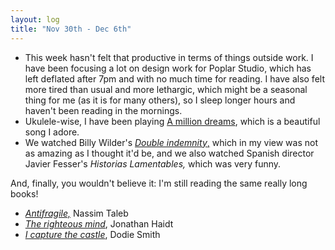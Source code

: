 ```yaml
---
layout: log
title: "Nov 30th - Dec 6th"
---
```

- This week hasn't felt that productive in terms of things outside work. I have been focusing a lot on design work for Poplar Studio, which has left deflated after 7pm and with no much time for reading. I have also felt more tired than usual and more lethargic, which might be a seasonal thing for me (as it is for many others), so I sleep longer hours and haven't been reading in the mornings.
- Ukulele-wise, I have been playing [A million dreams](https://ukutabs.com/m/misc-movies/a-million-dreams/), which is a beautiful song I adore.
- We watched Billy Wilder's [*Double indemnity*,](https://en.wikipedia.org/wiki/Double_Indemnity) which in my view was not as amazing as I thought it'd be, and we also watched Spanish director Javier Fesser's *Historias Lamentables,* which was very funny.

And, finally, you wouldn't believe it: I'm still reading the same really long books!

- *[Antifragile,](https://www.goodreads.com/book/show/13530973-antifragile)* Nassim Taleb
- *[The righteous mind](https://www.goodreads.com/book/show/11324722-the-righteous-mind)*, Jonathan Haidt
- *[I capture the castle](https://www.goodreads.com/book/show/31122.I_Capture_the_Castle)*, Dodie Smith
